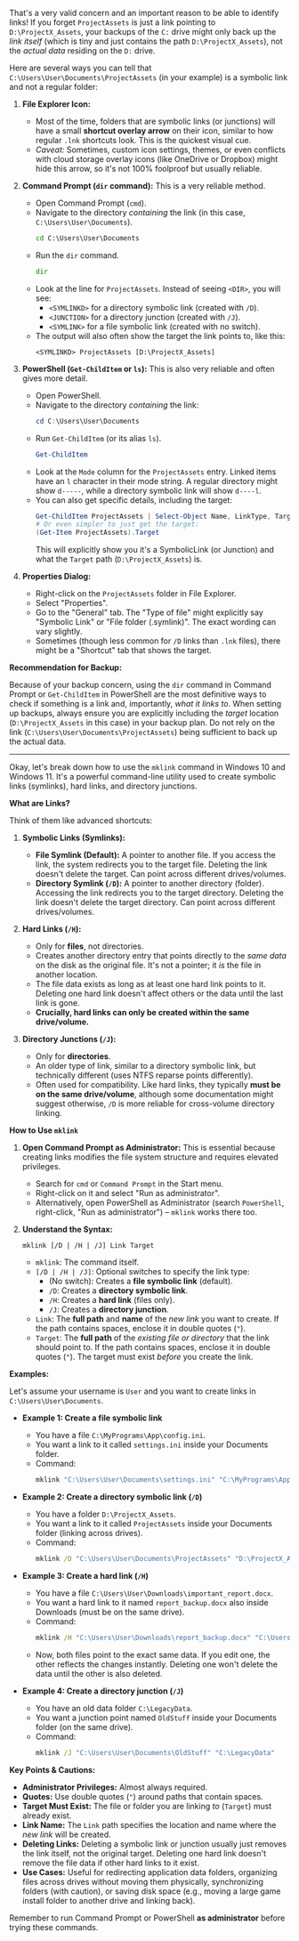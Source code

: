 That's a very valid concern and an important reason to be able to identify links! If you forget `ProjectAssets` is just a link pointing to `D:\ProjectX_Assets`, your backups of the `C:` drive might only back up the *link itself* (which is tiny and just contains the path `D:\ProjectX_Assets`), not the *actual data* residing on the `D:` drive.

Here are several ways you can tell that `C:\Users\User\Documents\ProjectAssets` (in your example) is a symbolic link and not a regular folder:

1.  **File Explorer Icon:**
    * Most of the time, folders that are symbolic links (or junctions) will have a small **shortcut overlay arrow** on their icon, similar to how regular `.lnk` shortcuts look. This is the quickest visual cue.
    * *Caveat:* Sometimes, custom icon settings, themes, or even conflicts with cloud storage overlay icons (like OneDrive or Dropbox) might hide this arrow, so it's not 100% foolproof but usually reliable.

2.  **Command Prompt (`dir` command):** This is a very reliable method.
    * Open Command Prompt (`cmd`).
    * Navigate to the directory *containing* the link (in this case, `C:\Users\User\Documents`).
        ```cmd
        cd C:\Users\User\Documents
        ```
    * Run the `dir` command.
        ```cmd
        dir
        ```
    * Look at the line for `ProjectAssets`. Instead of seeing `<DIR>`, you will see:
        * `<SYMLINKD>` for a directory symbolic link (created with `/D`).
        * `<JUNCTION>` for a directory junction (created with `/J`).
        * `<SYMLINK>` for a file symbolic link (created with no switch).
    * The output will also often show the target the link points to, like this:
        ```
        <SYMLINKD> ProjectAssets [D:\ProjectX_Assets]
        ```

3.  **PowerShell (`Get-ChildItem` or `ls`):** This is also very reliable and often gives more detail.
    * Open PowerShell.
    * Navigate to the directory *containing* the link:
        ```powershell
        cd C:\Users\User\Documents
        ```
    * Run `Get-ChildItem` (or its alias `ls`).
        ```powershell
        Get-ChildItem
        ```
    * Look at the `Mode` column for the `ProjectAssets` entry. Linked items have an `l` character in their mode string. A regular directory might show `d-----`, while a directory symbolic link will show `d----l`.
    * You can also get specific details, including the target:
        ```powershell
        Get-ChildItem ProjectAssets | Select-Object Name, LinkType, Target
        # Or even simpler to just get the target:
        (Get-Item ProjectAssets).Target
        ```
        This will explicitly show you it's a SymbolicLink (or Junction) and what the `Target` path (`D:\ProjectX_Assets`) is.

4.  **Properties Dialog:**
    * Right-click on the `ProjectAssets` folder in File Explorer.
    * Select "Properties".
    * Go to the "General" tab. The "Type of file" might explicitly say "Symbolic Link" or "File folder (.symlink)". The exact wording can vary slightly.
    * Sometimes (though less common for `/D` links than `.lnk` files), there might be a "Shortcut" tab that shows the target.

**Recommendation for Backup:**

Because of your backup concern, using the `dir` command in Command Prompt or `Get-ChildItem` in PowerShell are the most definitive ways to check if something is a link and, importantly, *what it links to*. When setting up backups, always ensure you are explicitly including the *target* location (`D:\ProjectX_Assets` in this case) in your backup plan. Do not rely on the link (`C:\Users\User\Documents\ProjectAssets`) being sufficient to back up the actual data.

---
Okay, let's break down how to use the `mklink` command in Windows 10 and Windows 11. It's a powerful command-line utility used to create symbolic links (symlinks), hard links, and directory junctions.

**What are Links?**

Think of them like advanced shortcuts:

1.  **Symbolic Links (Symlinks):**
    * **File Symlink (Default):** A pointer to another file. If you access the link, the system redirects you to the target file. Deleting the link doesn't delete the target. Can point across different drives/volumes.
    * **Directory Symlink (`/D`):** A pointer to another directory (folder). Accessing the link redirects you to the target directory. Deleting the link doesn't delete the target directory. Can point across different drives/volumes.

2.  **Hard Links (`/H`):**
    * Only for **files**, not directories.
    * Creates another directory entry that points directly to the *same data* on the disk as the original file. It's not a pointer; it *is* the file in another location.
    * The file data exists as long as at least one hard link points to it. Deleting one hard link doesn't affect others or the data until the last link is gone.
    * **Crucially, hard links can only be created within the same drive/volume.**

3.  **Directory Junctions (`/J`):**
    * Only for **directories**.
    * An older type of link, similar to a directory symbolic link, but technically different (uses NTFS reparse points differently).
    * Often used for compatibility. Like hard links, they typically **must be on the same drive/volume**, although some documentation might suggest otherwise, `/D` is more reliable for cross-volume directory linking.

**How to Use `mklink`**

1.  **Open Command Prompt as Administrator:** This is essential because creating links modifies the file system structure and requires elevated privileges.
    * Search for `cmd` or `Command Prompt` in the Start menu.
    * Right-click on it and select "Run as administrator".
    * Alternatively, open PowerShell as Administrator (search `PowerShell`, right-click, "Run as administrator") – `mklink` works there too.

2.  **Understand the Syntax:**

    ```
    mklink [/D | /H | /J] Link Target
    ```

    * `mklink`: The command itself.
    * `[/D | /H | /J]`: Optional switches to specify the link type:
        * (No switch): Creates a **file symbolic link** (default).
        * `/D`: Creates a **directory symbolic link**.
        * `/H`: Creates a **hard link** (files only).
        * `/J`: Creates a **directory junction**.
    * `Link`: The **full path** and **name** of the *new link* you want to create. If the path contains spaces, enclose it in double quotes (`"`).
    * `Target`: The **full path** of the *existing file or directory* that the link should point to. If the path contains spaces, enclose it in double quotes (`"`). The target must exist *before* you create the link.

**Examples:**

Let's assume your username is `User` and you want to create links in `C:\Users\User\Documents`.

* **Example 1: Create a file symbolic link**
    * You have a file `C:\MyPrograms\App\config.ini`.
    * You want a link to it called `settings.ini` inside your Documents folder.
    * Command:
        ```cmd
        mklink "C:\Users\User\Documents\settings.ini" "C:\MyPrograms\App\config.ini"
        ```

* **Example 2: Create a directory symbolic link (`/D`)**
    * You have a folder `D:\ProjectX_Assets`.
    * You want a link to it called `ProjectAssets` inside your Documents folder (linking across drives).
    * Command:
        ```cmd
        mklink /D "C:\Users\User\Documents\ProjectAssets" "D:\ProjectX_Assets"
        ```

* **Example 3: Create a hard link (`/H`)**
    * You have a file `C:\Users\User\Downloads\important_report.docx`.
    * You want a hard link to it named `report_backup.docx` also inside Downloads (must be on the same drive).
    * Command:
        ```cmd
        mklink /H "C:\Users\User\Downloads\report_backup.docx" "C:\Users\User\Downloads\important_report.docx"
        ```
    * Now, both files point to the exact same data. If you edit one, the other reflects the changes instantly. Deleting one won't delete the data until the other is also deleted.

* **Example 4: Create a directory junction (`/J`)**
    * You have an old data folder `C:\LegacyData`.
    * You want a junction point named `OldStuff` inside your Documents folder (on the same drive).
    * Command:
        ```cmd
        mklink /J "C:\Users\User\Documents\OldStuff" "C:\LegacyData"
        ```

**Key Points & Cautions:**

* **Administrator Privileges:** Almost always required.
* **Quotes:** Use double quotes (`"`) around paths that contain spaces.
* **Target Must Exist:** The file or folder you are linking *to* (`Target`) must already exist.
* **Link Name:** The `Link` path specifies the location and name where the *new link* will be created.
* **Deleting Links:** Deleting a symbolic link or junction usually just removes the link itself, not the original target. Deleting one hard link doesn't remove the file data if other hard links to it exist.
* **Use Cases:** Useful for redirecting application data folders, organizing files across drives without moving them physically, synchronizing folders (with caution), or saving disk space (e.g., moving a large game install folder to another drive and linking back).

Remember to run Command Prompt or PowerShell **as administrator** before trying these commands.

